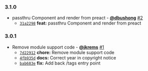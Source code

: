 ### 3.1.0

* passthru Component and render from preact - **[@dbushong](https://github.com/dbushong)** [#2](https://github.com/groupon/phy/pull/2)
  - [`31a2298`](https://github.com/groupon/phy/commit/31a229842aa1caa30c6618e5838b931c5b5cccf4) **feat:** passthru Component and render from preact


### 3.0.1

* Remove module support code - **[@jkrems](https://github.com/jkrems)** [#1](https://github.com/groupon/phy/pull/1)
  - [`7d22912`](https://github.com/groupon/phy/commit/7d229120904583f795a4af426deacfa58d9e7088) **chore:** Remove module support code
  - [`4fb935d`](https://github.com/groupon/phy/commit/4fb935de6a72c90f5dffaa915ba88c585819d3bc) **docs:** Correct year in copyright notice
  - [`bab683e`](https://github.com/groupon/phy/commit/bab683e336aa0ad585d444f16168481553f23cbb) **fix:** Add back /tags entry point
